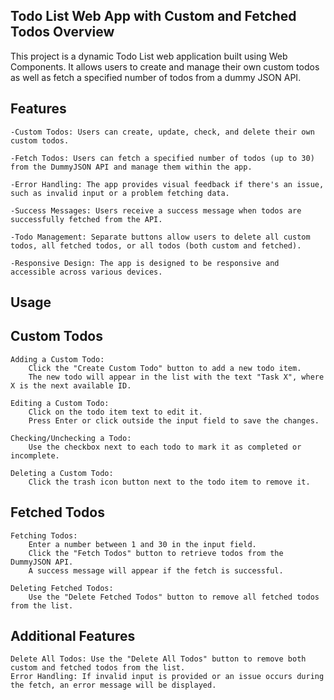 ## Todo List Web App with Custom and Fetched Todos Overview

This project is a dynamic Todo List web application built using Web Components. It allows users to create and manage their own custom todos as well as fetch a specified number of todos from a dummy JSON API.

## Features

    -Custom Todos: Users can create, update, check, and delete their own custom todos.

    -Fetch Todos: Users can fetch a specified number of todos (up to 30) from the DummyJSON API and manage them within the app.

    -Error Handling: The app provides visual feedback if there's an issue, such as invalid input or a problem fetching data.

    -Success Messages: Users receive a success message when todos are successfully fetched from the API.

    -Todo Management: Separate buttons allow users to delete all custom todos, all fetched todos, or all todos (both custom and fetched).

    -Responsive Design: The app is designed to be responsive and accessible across various devices.

## Usage

## Custom Todos

    Adding a Custom Todo:
        Click the "Create Custom Todo" button to add a new todo item.
        The new todo will appear in the list with the text "Task X", where X is the next available ID.

    Editing a Custom Todo:
        Click on the todo item text to edit it.
        Press Enter or click outside the input field to save the changes.

    Checking/Unchecking a Todo:
        Use the checkbox next to each todo to mark it as completed or incomplete.

    Deleting a Custom Todo:
        Click the trash icon button next to the todo item to remove it.

## Fetched Todos

    Fetching Todos:
        Enter a number between 1 and 30 in the input field.
        Click the "Fetch Todos" button to retrieve todos from the DummyJSON API.
        A success message will appear if the fetch is successful.

    Deleting Fetched Todos:
        Use the "Delete Fetched Todos" button to remove all fetched todos from the list.

## Additional Features

    Delete All Todos: Use the "Delete All Todos" button to remove both custom and fetched todos from the list.
    Error Handling: If invalid input is provided or an issue occurs during the fetch, an error message will be displayed.
